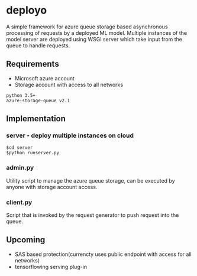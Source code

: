 # deployo
A simple framework for azure queue storage based asynchronous processing of requests by a deployed ML model. Multiple instances of the model server are deployed using WSGI server
which take input from the queue to handle requests.
## Requirements
* Microsoft azure account
* Storage account with access to all networks
```
python 3.5+
azure-storage-queue v2.1
```

## Implementation
### server - deploy multiple instances on cloud
```
$cd server
$python runserver.py
```
### admin.py 
Utility script to manage the azure queue storage, can be executed by anyone with storage account access.
### client.py
Script that is invoked by the request generator to push request into the queue.

## Upcoming
* SAS based protection(currencty uses public endpoint with access for all networks)
* tensorflowing serving plug-in
